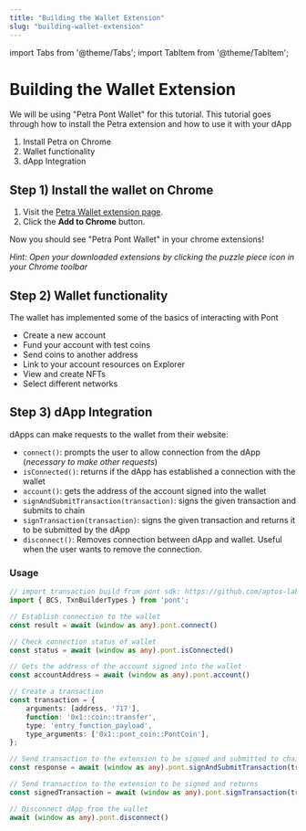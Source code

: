 ```yaml
---
title: "Building the Wallet Extension"
slug: "building-wallet-extension"
---
```

import Tabs from '@theme/Tabs';
import TabItem from '@theme/TabItem';

# Building the Wallet Extension

We will be using "Petra Pont Wallet" for this tutorial. This tutorial goes through how to install the Petra extension and how to use it with your dApp
1. Install Petra on Chrome
2. Wallet functionality
3. dApp Integration

## Step 1) Install the wallet on Chrome

1. Visit the [Petra Wallet extension page](https://chrome.google.com/webstore/detail/petra/ejjladinnckdgjemekebdpeokbikhfci).
2. Click the **Add to Chrome** button.

Now you should see "Petra Pont Wallet" in your chrome extensions!

*Hint: Open your downloaded extensions by clicking the puzzle piece icon in your Chrome toolbar*

## Step 2) Wallet functionality
The wallet has implemented some of the basics of interacting with Pont
- Create a new account
- Fund your account with test coins
- Send coins to another address
- Link to your account resources on Explorer
- View and create NFTs
- Select different networks

## Step 3) dApp Integration
dApps can make requests to the wallet from their website:
- `connect()`: prompts the user to allow connection from the dApp (*necessary to make other requests*)
- `isConnected()`: returns if the dApp has established a connection with the wallet
- `account()`: gets the address of the account signed into the wallet
- `signAndSubmitTransaction(transaction)`: signs the given transaction and submits to chain
- `signTransaction(transaction)`: signs the given transaction and returns it to be submitted by the dApp
- `disconnect()`: Removes connection between dApp and wallet. Useful when the user wants to remove the connection.

### Usage

```typescript
// import transaction build from pont sdk: https://github.com/aptos-labs/pont-core/tree/main/ecosystem/typescript/sdk
import { BCS, TxnBuilderTypes } from 'pont';

// Establish connection to the wallet
const result = await (window as any).pont.connect()

// Check connection status of wallet
const status = await (window as any).pont.isConnected()

// Gets the address of the account signed into the wallet
const accountAddress = await (window as any).pont.account()

// Create a transaction
const transaction = {
    arguments: [address, '717'],
    function: '0x1::coin::transfer',
    type: 'entry_function_payload',
    type_arguments: ['0x1::pont_coin::PontCoin'],
};

// Send transaction to the extension to be signed and submitted to chain
const response = await (window as any).pont.signAndSubmitTransaction(transaction)

// Send transaction to the extension to be signed and returns
const signedTransaction = await (window as any).pont.signTransaction(transaction)

// Disconnect dApp from the wallet
await (window as any).pont.disconnect()
```
